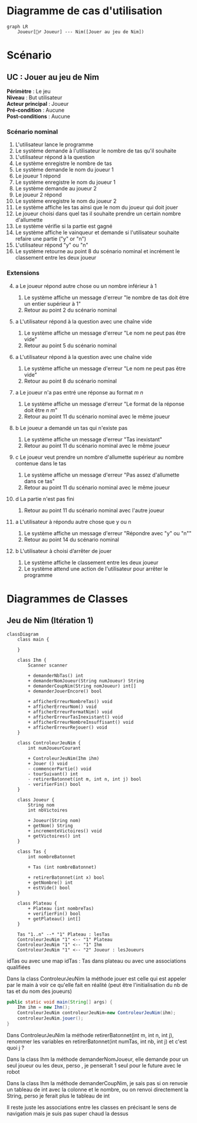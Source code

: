 # Diagramme de cas d'utilisation

```Mermaid
graph LR
    Joueur[🧍‍♂️ Joueur] --- Nim([Jouer au jeu de Nim])
```

# Scénario

## **UC : Jouer au jeu de Nim**
**Périmètre** : Le jeu <br>
**Niveau** : But utilisateur <br>
**Acteur principal** : Joueur<br>
**Pré-condition** : Aucune<br>
**Post-conditions** : Aucune

### Scénario nominal

1. L'utilisateur lance le programme
2. Le système demande à l'utilisateur le nombre de tas qu'il souhaite
3. L'utilisateur répond à la question
4. Le système enregistre le nombre de tas
5. Le système demande le nom du joueur 1
6. Le joueur 1 répond
7. Le système enregistre le nom du joueur 1
8. Le système demande au joueur 2
9. Le joueur 2 répond
10. Le système enregistre le nom du joueur 2
11. Le système affiche les tas ainsi que le nom du joueur qui doit jouer
12. Le joueur choisi dans quel tas il souhaite prendre un certain nombre d'allumette 
13. Le système vérifie si la partie est gagné
14. Le système affiche le vainqueur et demande si l'utilisateur souhaite refaire une partie ("y" or "n")
15. L'utilisateur répond "y" ou "n"
16. Le système retourne au point 8 du scénario nominal et incrément le classement entre les deux joueur


### Extensions

4. a Le joueur répond autre chose ou un nombre inférieur à 1
    1. Le système affiche un message d'erreur "le nombre de tas doit être un entier supérieur à 1"
    2. Retour au point 2 du scénario nominal

7. a L'utilisateur répond à la question avec une chaîne vide
    1. Le système affiche un message d'erreur "Le nom ne peut pas être vide"
    2. Retour au point 5 du scénario nominal

10. a L'utilisateur répond à la question avec une chaîne vide
    1. Le système affiche un message d'erreur "Le nom ne peut pas être vide"
    2. Retour au point 8 du scénario nominal

13. a Le joueur n'a pas entré une réponse au format $m\ n$
    1. Le système affiche un message d'erreur "Le format de la réponse doit être $n\ m$"
    2. Retour au point 11 du scénario nominal avec le même joueur

13. b Le joueur a demandé un tas qui n'existe pas
    1. Le système affiche un message d'erreur "Tas inexistant"
    2. Retour au point 11 du scénario nominal avec le même joueur

13. c Le joueur veut prendre un nombre d'allumette supérieur au nombre contenue dans le tas
    1. Le système affiche un message d'erreur "Pas assez d'allumette dans ce tas"
    2. Retour au point 11 du scénario nominal avec le même joueur

13. d La partie n'est pas fini 
    1. Retour au point 11 du scénario nominal avec l'autre joueur

16. a L'utilisateur à répondu autre chose que y ou n
    1. Le système affiche un message d'erreur "Répondre avec "y" ou "n""
    2. Retour au point 14 du scénario nominal

16. b L'utilisateur à choisi d’arrêter de jouer
    1. Le système affiche le classement entre les deux joueur
    2. Le système attend une action de l'utilisateur pour arrêter le programme

# Diagrammes de Classes

## Jeu de Nim (Itération 1)

```mermaid
classDiagram
    class main {

    }

    class Ihm {
        Scanner scanner

        + demanderNbTas() int
        + demanderNomJoueur(String numJoueur) String
        + demanderCoupNim(String nomJoueur) int[]
        + demanderJouerEncore() bool

        + afficherErreurNombreTas() void
        + afficherErreurNom() void
        + afficherErreurFormatNim() void
        + afficherErreurTasInexistant() void
        + afficherErreurNombreInsuffisant() void
        + afficherErreurRejouer() void
    }

    class ControleurJeuNim {
        int numJoueurCourant

        + ControleurJeuNim(Ihm ihm)
        + Jouer () void
        - commencerPartie() void
        - tourSuivant() int
        - retirerBatonnet(int m, int n, int j) bool
        - verifierFin() bool
    }

    class Joueur {
        String nom
        int nbVictoires

        + Joueur(String nom)
        + getNom() String
        + incrementeVictoires() void
        + getVictoires() int
    }

    class Tas {
        int nombreBatonnet

        + Tas (int nombreBatonnet)

        + retirerBatonnet(int x) bool
        + getNombre() int
        + estVide() bool
    }

    class Plateau {
        + Plateau (int nombreTas)
        + verifierFin() bool
        + getPlateau() int[]
    }

    Tas "1..n" --* "1" Plateau : lesTas
    ControleurJeuNim "1" <-- "1" Plateau
    ControleurJeuNim "1" <-- "1" Ihm
    ControleurJeuNim "1" <-- "2" Joueur : lesJoueurs
```

idTas ou avec une map idTas : Tas dans plateau ou avec une associations qualifiées


Dans la class ControleurJeuNim la méthode jouer est celle qui est appeler par le main à voir ce qu'elle fait en réalité (peut être l'initialisation du nb de tas et du nom des joueurs)

```java
public static void main(String[] args) {
    Ihm ihm = new Ihm();
    ControleurJeuNim controleurJeuNim=new ControleurJeuNim(ihm);
    controleurJeuNim.jouer();
}
```

Dans ControleurJeuNim la méthode retirerBatonnet(int m, int n, int j), renommer les variables en retirerBatonnet(int numTas, int nb, int j) et c'est quoi j ?

Dans la class Ihm la méthode demanderNomJoueur, elle demande pour un seul joueur ou les deux, perso , je penserait 1 seul pour le future avec le robot


Dans la class Ihm la méthode demanderCoupNim, je sais pas si on renvoie un tableau de int avec la colonne et le nombre, ou on renvoi directement la String, perso je ferait plus  le tableau de int

Il reste juste les associations entre les classes en précisant le sens de navigation mais je suis pas super chaud la dessus
